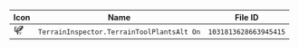 | Icon | Name | File ID |
| ---  | ---  | ---     |
| ![](TerrainInspector.TerrainToolPlantsAlt%20On.png) | `TerrainInspector.TerrainToolPlantsAlt On` | `1031813628663945415` |
